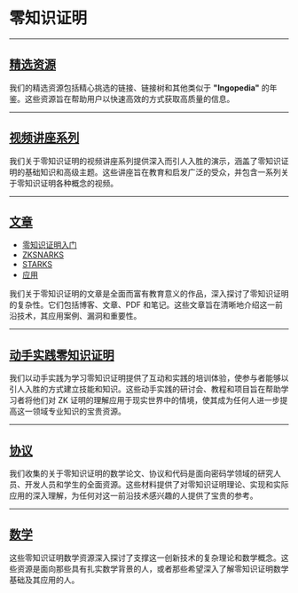 # 零知识证明

---

## [精选资源](./curatedzk.md)

我们的精选资源包括精心挑选的链接、链接树和其他类似于 **"Ingopedia"** 的年鉴。这些资源旨在帮助用户以快速高效的方式获取高质量的信息。

---

## [视频讲座系列](./zkpseries.md)

我们关于零知识证明的视频讲座系列提供深入而引人入胜的演示，涵盖了零知识证明的基础知识和高级主题。这些讲座旨在教育和启发广泛的受众，并包含一系列关于零知识证明各种概念的视频。

---

## [文章](./introzkp.md)

- [零知识证明入门](./zkbeginner.md)
- [ZKSNARKS](./zksnarks.md)
- [STARKS](./starks.md)
- [应用](./applicationszk.md)

我们关于零知识证明的文章是全面而富有教育意义的作品，深入探讨了零知识证明的复杂性。它们包括博客、文章、PDF 和笔记。这些文章旨在清晰地介绍这一前沿技术，其应用案例、漏洞和重要性。

---

## [动手实践零知识证明](handsonzk.md)

我们以动手实践为学习零知识证明提供了互动和实践的培训体验，使参与者能够以引人入胜的方式建立技能和知识。这些动手实践的研讨会、教程和项目旨在帮助学习者将他们对 ZK 证明的理解应用于现实世界中的情境，使其成为任何人进一步提高这一领域专业知识的宝贵资源。

---

## [协议](./protocolszk.md)

我们收集的关于零知识证明的数学论文、协议和代码是面向密码学领域的研究人员、开发人员和学生的全面资源。这些材料提供了对零知识证明理论、实现和实际应用的深入理解，为任何对这一前沿技术感兴趣的人提供了宝贵的参考。

---

## [数学](./mathzkp.md)

这些零知识证明数学资源深入探讨了支撑这一创新技术的复杂理论和数学概念。这些资源是面向那些具有扎实数学背景的人，或者那些希望深入了解零知识证明数学基础及其应用的人。
